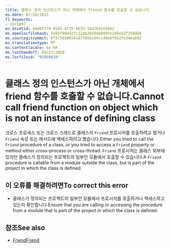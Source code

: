 ```yaml
---
title: 클래스 정의 인스턴스가 아닌 개체에서 friend 함수를 호출할 수 없습니다.
ms.date: 07/20/2015
f1_keywords:
- vbrID97
ms.assetid: b9d821f0-8565-4f15-bb35-184789c69662
ms.openlocfilehash: fe95f80d42fc12ab2829db899fe295e32f358db6
ms.sourcegitcommit: bf5c5850654187705bc94cc40ebfb62fe346ab02
ms.translationtype: MT
ms.contentlocale: ko-KR
ms.lasthandoff: 09/23/2020
ms.locfileid: "91059810"
---
```

# <a name="cannot-call-friend-function-on-object-which-is-not-an-instance-of-defining-class"></a><span data-ttu-id="1fbc2-102">클래스 정의 인스턴스가 아닌 개체에서 friend 함수를 호출할 수 없습니다.</span><span class="sxs-lookup"><span data-stu-id="1fbc2-102">Cannot call friend function on object which is not an instance of defining class</span></span>

<span data-ttu-id="1fbc2-103">크로스 프로세스 또는 크로스 스레드로 클래스의 `Friend` 프로시저를 호출하려고 했거나 `Friend` 속성 또는 메서드에 액세스하려고 했습니다.</span><span class="sxs-lookup"><span data-stu-id="1fbc2-103">Either you tried to call the `Friend` procedure of a class, or you tried to access a `Friend` property or method either cross-process or cross-thread.</span></span> <span data-ttu-id="1fbc2-104">`Friend` 프로시저는 클래스 외부에 있지만 클래스가 정의되는 프로젝트의 일부인 모듈에서 호출할 수 있습니다.</span><span class="sxs-lookup"><span data-stu-id="1fbc2-104">A `Friend` procedure is callable from a module outside the class, but is part of the project in which the class is defined.</span></span>  
  
## <a name="to-correct-this-error"></a><span data-ttu-id="1fbc2-105">이 오류를 해결하려면</span><span class="sxs-lookup"><span data-stu-id="1fbc2-105">To correct this error</span></span>  
  
- <span data-ttu-id="1fbc2-106">클래스가 정의되는 프로젝트의 일부인 모듈에서 프로시저를 호출하거나 액세스하고 있는지 확인합니다.</span><span class="sxs-lookup"><span data-stu-id="1fbc2-106">Ensure that you are calling or accessing the procedure from a module that is part of the project in which the class is defined.</span></span>  
  
## <a name="see-also"></a><span data-ttu-id="1fbc2-107">참조</span><span class="sxs-lookup"><span data-stu-id="1fbc2-107">See also</span></span>

- [<span data-ttu-id="1fbc2-108">Friend</span><span class="sxs-lookup"><span data-stu-id="1fbc2-108">Friend</span></span>](../language-reference/modifiers/friend.md)
